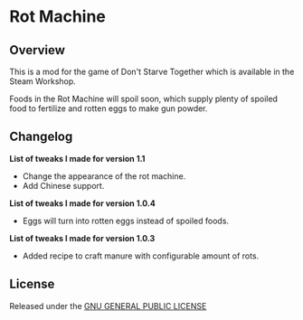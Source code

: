 # Rot Machine

## Overview

This is a mod for the game of Don't Starve Together which is available in the Steam Workshop. 

Foods in the Rot Machine will spoil soon, which supply plenty of spoiled food to fertilize and rotten eggs to make gun powder.

## Changelog

**List of tweaks I made for version 1.1**

- Change the appearance of the rot machine.
- Add Chinese support.

**List of tweaks I made for version 1.0.4**

- Eggs will turn into rotten eggs instead of spoiled foods.

**List of tweaks I made for version 1.0.3**

- Added recipe to craft manure with configurable amount of rots.

## License

Released under the [GNU GENERAL PUBLIC LICENSE](https://www.gnu.org/licenses/gpl-3.0.en.html)